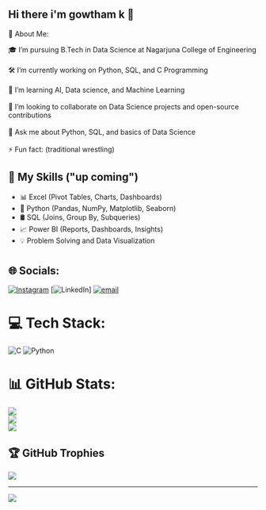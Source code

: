 ## Hi there i'm gowtham k  👋
💫 About Me:

🎓 I’m pursuing B.Tech in Data Science at Nagarjuna College of Engineering<br><br>🛠️ I’m currently working on Python, SQL, and C Programming<br><br>🌱 I’m learning AI, Data science, and Machine Learning<br><br>🤝 I’m looking to collaborate on Data Science projects and open-source contributions<br><br>💬 Ask me about Python, SQL, and basics of Data Science<br><br>⚡ Fun fact: (traditional wrestling) 


## 🚀 My Skills ("up coming")
- 📊 Excel (Pivot Tables, Charts, Dashboards)
- 🐍 Python (Pandas, NumPy, Matplotlib, Seaborn)
- 🛢️ SQL (Joins, Group By, Subqueries)
- 📈 Power BI (Reports, Dashboards, Insights)
- 💡 Problem Solving and Data Visualization

# 

## 🌐 Socials:
[![Instagram](https://img.shields.io/badge/Instagram-%23E4405F.svg?logo=Instagram&logoColor=white)](https://instagram.com/gowtham888_)
[![LinkedIn](https://www.linkedin.com/in/gowtham-k-4606b9370?lipi=urn%3Ali%3Apage%3Ad_flagship3_profile_view_base_contact_details%3BdHco5OwCSpuAOFqwfHN%2BSQ%3D%3D)]
[![email](https://img.shields.io/badge/Email-D14836?logo=gmail&logoColor=white)](mailto:gowtham98455@gmail.com) 

# 💻 Tech Stack:
![C](https://img.shields.io/badge/c-%2300599C.svg?style=plastic&logo=c&logoColor=white) 
![Python](https://img.shields.io/badge/python-3670A0?style=plastic&logo=python&logoColor=ffdd54)
# 📊 GitHub Stats:
![](https://github-readme-stats.vercel.app/api?username=gowtham-888&theme=highcontrast&hide_border=true&include_all_commits=false&count_private=false)<br/>
![](https://nirzak-streak-stats.vercel.app/?user=gowtham-888&theme=highcontrast&hide_border=true)<br/>
![](https://github-readme-stats.vercel.app/api/top-langs/?username=gowtham-888&theme=highcontrast&hide_border=true&include_all_commits=false&count_private=false&layout=compact)

## 🏆 GitHub Trophies
![](https://github-profile-trophy.vercel.app/?username=gowtham-888&theme=radical&no-frame=false&no-bg=true&margin-w=4)

---
[![](https://visitcount.itsvg.in/api?id=gowtham-888&icon=0&color=0)](https://visitcount.itsvg.in)

<!-- Proudly created with GPRM ( https://gprm.itsvg.in ) -->
